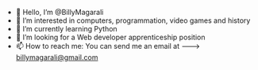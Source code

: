 - 👋 Hello, I’m @BillyMagarali
- 👀 I’m interested in computers, programmation, video games and history
- 🌱 I’m currently learning Python
- 💞️ I’m looking for a Web developer apprenticeship position
- 📫 How to reach me: You can send me an email at ---> billymagarali@gmail.com

<!---
BillyMagarali/BillyMagarali is a ✨ special ✨ repository because its `README.md` (this file) appears on your GitHub profile.
You can click the Preview link to take a look at your changes.
--->
